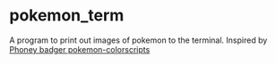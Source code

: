# pokemon_term
A program to print out images of pokemon to the terminal. Inspired by [Phoney badger pokemon-colorscripts](https://gitlab.com/phoneybadger/pokemon-colorscripts)
